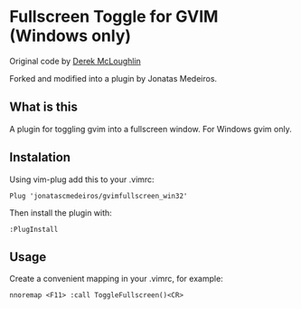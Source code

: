 # Fullscreen Toggle for GVIM (Windows only)

Original code by [Derek McLoughlin](https://github.com/derekmcloughlin/gvimfullscreen_win32)

Forked and modified into a plugin by Jonatas Medeiros.

## What is this

A plugin for toggling gvim into a fullscreen window. For Windows gvim only.

## Instalation

Using vim-plug add this to your .vimrc:
```vim
Plug 'jonatascmedeiros/gvimfullscreen_win32'
```

Then install the plugin with:
```vim
:PlugInstall
```

## Usage

Create a convenient mapping in your .vimrc, for example:
```vim
nnoremap <F11> :call ToggleFullscreen()<CR>
```

